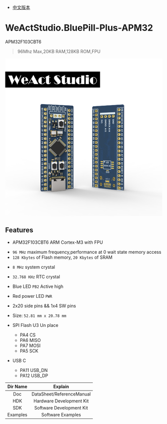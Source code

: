 * [中文版本](./README-zh.md)
# WeActStudio.BluePill-Plus-APM32
APM32F103CBT6
> 96Mhz Max,20KB RAM,128KB ROM,FPU

![display](Images/BluePillPlus.jpg)

## Features
* APM32F103CBT6 ARM Cortex-M3 with FPU
+ `96 MHz` maximum frequency,performance at 0 wait state memory access
+ `128 Kbytes` of Flash memory, `20 Kbytes` of SRAM
* `8 MHz` system crystal
* `32.768 KHz` RTC crystal
* Blue LED `PB2` Active high
* Red power LED `PWR`
* 2x20 side pins && 1x4 SW pins
* Size: `52.81 mm x 20.78 mm`

* SPI Flash U3 Un place
  * PA4  CS
  * PA6  MISO
  * PA7  MOSI
  * PA5  SCK
* USB C
  * PA11  USB_DN
  * PA12  USB_DP

|Dir Name|Explain|
| :--:|:--:|
|Doc|DataSheet/ReferenceManual|
|HDK|Hardware Development Kit|
|SDK|Software Development Kit|
|Examples|Software Examples|